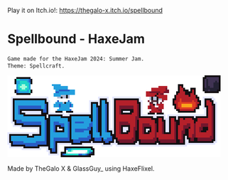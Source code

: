 Play it on Itch.io!: https://thegalo-x.itch.io/spellbound

# Spellbound - HaxeJam
    Game made for the HaxeJam 2024: Summer Jam. 
    Theme: Spellcraft.

![Spellbound logo](https://raw.githubusercontent.com/TheGaloXx/Spellbound-HaxeJam/main/assets/images/menu/logo.png?token=GHSAT0AAAAAACPLFOUKKNHKCCLPSYBZHN66ZTPKJGQ)

Made by TheGalo X & GlassGuy_ using HaxeFlixel.